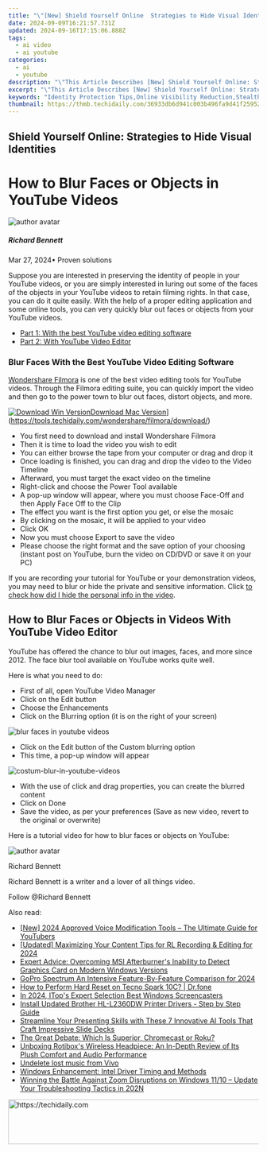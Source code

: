 ```yaml
---
title: "\"[New] Shield Yourself Online  Strategies to Hide Visual Identities\""
date: 2024-09-09T16:21:57.731Z
updated: 2024-09-16T17:15:06.888Z
tags:
  - ai video
  - ai youtube
categories:
  - ai
  - youtube
description: "\"This Article Describes [New] Shield Yourself Online: Strategies to Hide Visual Identities\""
excerpt: "\"This Article Describes [New] Shield Yourself Online: Strategies to Hide Visual Identities\""
keywords: "Identity Protection Tips,Online Visibility Reduction,Stealthy Browsing Methods,Privacy Safeguarding,Anonymity Enhancement Techniques,Cover Your Digital Tracks,Hide Visual ID Securely"
thumbnail: https://thmb.techidaily.com/36933db6d941c003b496fa9d41f25952922b64b713c335aa2dc61c27de44c438.jpg
---
```


## Shield Yourself Online: Strategies to Hide Visual Identities

# How to Blur Faces or Objects in YouTube Videos

![author avatar](https://images.wondershare.com/filmora/article-images/richard-bennett.jpg)

##### Richard Bennett

 Mar 27, 2024• Proven solutions

Suppose you are interested in preserving the identity of people in your YouTube videos, or you are simply interested in luring out some of the faces of the objects in your YouTube videos to retain filming rights. In that case, you can do it quite easily. With the help of a proper editing application and some online tools, you can very quickly blur out faces or objects from your YouTube videos.

* [Part 1: With the best YouTube video editing software](#part1)
* [Part 2: With YouTube Video Editor](#part2)

### Blur Faces With the Best YouTube Video Editing Software

[Wondershare Filmora](https://tools.techidaily.com/wondershare/filmora/download/) is one of the best video editing tools for YouTube videos. Through the Filmora editing suite, you can quickly import the video and then go to the power town to blur out faces, distort objects, and more.

[![Download Win Version](https://images.wondershare.com/filmora/guide/download-btn-win.jpg)](https://tools.techidaily.com/wondershare/filmora/download/)[Download Mac Version](https://images.wondershare.com/filmora/guide/download-btn-mac.jpg)](https://tools.techidaily.com/wondershare/filmora/download/)

* You first need to download and install Wondershare Filmora
* Then it is time to load the video you wish to edit
* You can either browse the tape from your computer or drag and drop it
* Once loading is finished, you can drag and drop the video to the Video Timeline
* Afterward, you must target the exact video on the timeline
* Right-click and choose the Power Tool available
* A pop-up window will appear, where you must choose Face-Off and then Apply Face Off to the Clip
* The effect you want is the first option you get, or else the mosaic
* By clicking on the mosaic, it will be applied to your video
* Click OK
* Now you must choose Export to save the video
* Please choose the right format and the save option of your choosing (instant post on YouTube, burn the video on CD/DVD or save it on your PC)

If you are recording your tutorial for YouTube or your demonstration videos, you may need to blur or hide the private and sensitive information. Click [to check how did I hide the personal info in the video](https://tools.techidaily.com/wondershare/filmora/download/).

## How to Blur Faces or Objects in Videos With YouTube Video Editor

YouTube has offered the chance to blur out images, faces, and more since 2012\. The face blur tool available on YouTube works quite well.

Here is what you need to do:

* First of all, open YouTube Video Manager
* Click on the Edit button
* Choose the Enhancements
* Click on the Blurring option (it is on the right of your screen)

![blur faces in youtube videos](https://images.wondershare.com/filmora/article-images/blur-faces-in-youtube-video.jpg)

* Click on the Edit button of the Custom blurring option
* This time, a pop-up window will appear

![costum-blur-in-youtube-videos](https://images.wondershare.com/filmora/article-images/costum-blur-in-youtube-videos.jpg)

* With the use of click and drag properties, you can create the blurred content
* Click on Done
* Save the video, as per your preferences (Save as new video, revert to the original or overwrite)

Here is a tutorial video for how to blur faces or objects on YouTube:

![author avatar](https://images.wondershare.com/filmora/article-images/richard-bennett.jpg)

Richard Bennett

Richard Bennett is a writer and a lover of all things video.

Follow @Richard Bennett

<ins class="adsbygoogle"
      style="display:block"
      data-ad-client="ca-pub-7571918770474297"
      data-ad-slot="8358498916"
      data-ad-format="auto"
      data-full-width-responsive="true"></ins>

<span class="atpl-alsoreadstyle">Also read:</span>
<div><ul>
<li><a href="https://youtube-webster.techidaily.com/024-approved-voice-modification-tools-the-ultimate-guide-for-youtubers/"><u>[New] 2024 Approved Voice Modification Tools – The Ultimate Guide for YouTubers</u></a></li>
<li><a href="https://screen-mirroring-recording.techidaily.com/updated-maximizing-your-content-tips-for-rl-recording-and-editing-for-2024/"><u>[Updated] Maximizing Your Content Tips for RL Recording & Editing for 2024</u></a></li>
<li><a href="https://youtube-help.techidaily.com/expert-advice-overcoming-msi-afterburners-inability-to-detect-graphics-card-on-modern-windows-versions/"><u>Expert Advice: Overcoming MSI Afterburner's Inability to Detect Graphics Card on Modern Windows Versions</u></a></li>
<li><a href="https://some-techniques.techidaily.com/gopro-spectrum-an-intensive-feature-by-feature-comparison-for-2024/"><u>GoPro Spectrum An Intensive Feature-By-Feature Comparison for 2024</u></a></li>
<li><a href="https://techidaily.com/how-to-perform-hard-reset-on-tecno-spark-10c-drfone-by-drfone-reset-android-reset-android/"><u>How to Perform Hard Reset on Tecno Spark 10C? | Dr.fone</u></a></li>
<li><a href="https://screen-activity-recording.techidaily.com/in-2024-itops-expert-selection-best-windows-screencasters/"><u>In 2024, ITop's Expert Selection Best Windows Screencasters</u></a></li>
<li><a href="https://win-amazing.techidaily.com/install-updated-brother-hl-l2360dw-printer-drivers-step-by-step-guide/"><u>Install Updated Brother HL-L2360DW Printer Drivers - Step by Step Guide</u></a></li>
<li><a href="https://youtube-help.techidaily.com/streamline-your-presenting-skills-with-these-7-innovative-ai-tools-that-craft-impressive-slide-decks/"><u>Streamline Your Presenting Skills with These 7 Innovative AI Tools That Craft Impressive Slide Decks</u></a></li>
<li><a href="https://some-knowledge.techidaily.com/the-great-debate-which-is-superior-chromecast-or-roku/"><u>The Great Debate: Which Is Superior, Chromecast or Roku?</u></a></li>
<li><a href="https://youtube-help.techidaily.com/unboxing-rotiboxs-wireless-headpiece-an-in-depth-review-of-its-plush-comfort-and-audio-performance/"><u>Unboxing Rotibox's Wireless Headpiece: An In-Depth Review of Its Plush Comfort and Audio Performance</u></a></li>
<li><a href="https://techidaily.com/undelete-lost-music-from-vivo-by-fonelab-android-recover-music/"><u>Undelete lost music from Vivo</u></a></li>
<li><a href="https://driver-install.techidaily.com/windows-enhancement-intel-driver-timing-and-methods/"><u>Windows Enhancement: Intel Driver Timing and Methods</u></a></li>
<li><a href="https://youtube-help.techidaily.com/winning-the-battle-against-zoom-disruptions-on-windows-1110-update-your-troubleshooting-tactics-in-202n/"><u>Winning the Battle Against Zoom Disruptions on Windows 11/10 – Update Your Troubleshooting Tactics in 202N</u></a></li>
</ul></div>

<!-- affiliate ads begin -->
<a href="https://unicoeye.pxf.io/c/5597632/2134243/18498" target="_top" id="2134243">
  <img src="//a.impactradius-go.com/display-ad/18498-2134243" border="0" alt="https://techidaily.com" width="728" height="90"/>
</a>
<img height="0" width="0" src="https://unicoeye.pxf.io/i/5597632/2134243/18498" style="position:absolute;visibility:hidden;" border="0" />
<!-- affiliate ads end -->

